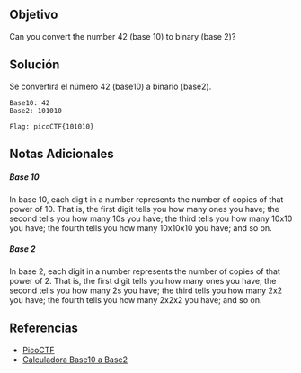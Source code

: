 ## Objetivo
Can you convert the number 42 (base 10) to binary (base 2)?
## Solución
Se convertirá el número 42 (base10) a binario (base2).

```
Base10: 42
Base2: 101010

Flag: picoCTF{101010}
```
## Notas Adicionales
##### Base 10
In base 10, each digit in a number represents the number of copies of that power of 10. That is, the first digit tells you how many ones you have; the second tells you how many 10s you have; the third tells you how many 10x10 you have; the fourth tells you how many 10x10x10 you have; and so on.
##### Base 2
In base 2, each digit in a number represents the number of copies of that power of 2. That is, the first digit tells you how many ones you have; the second tells you how many 2s you have; the third tells you how many 2x2 you have; the fourth tells you how many 2x2x2 you have; and so on.
## Referencias
- [PicoCTF](https://play.picoctf.org)
- [Calculadora Base10 a Base2](https://math.tools/calculator/base/10-2)